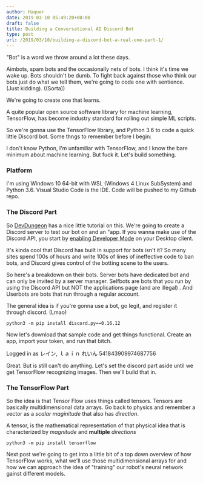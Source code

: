 ```yaml
---
author: Haquor
date: 2019-03-10 05:49:20+00:00
draft: false
title: Building a Conversational AI Discord Bot
type: post
url: /2019/03/10/building-a-discord-bot-a-real-one-part-1/
---
```


"Bot" is a word we throw around a lot these days.

Aimbots, spam bots and the occasionally nets of bots. I think it's time we wake up. Bots shouldn't be dumb. To fight back against those who think our bots just do what we tell them, we're going to code one with sentience. (Just kidding). ((Sorta))

We're going to create one that learns.
<!--more-->

A quite popular open source software library for machine learning, TensorFlow, has become industry standard for rolling out simple ML scripts.

So we're gonna use the TensorFlow library, and Python 3.6 to code a quick little Discord bot. Some thngs to remember before I begin:

I don't know Python, I'm unfamiliar with TensorFlow, and I know the bare minimum about machine learning. But fuck it. Let's build something.


### Platform


I'm using Windows 10 64-bit with WSL (Windows 4 Linux SubSystem) and Python 3.6. Visual Studio Code is the IDE. Code will be pushed to my Github repo.


### The Discord Part


So [DevDungeon](https://www.devdungeon.com/content/make-discord-bot-python) has a nice little tutorial on this. We're going to create a Discord server to test our bot on and an "app. If you wanna make use of the Discord API, you start by [enabling Developer Mode](https://discordia.me/developer-mode) on your Desktop client.

It's kinda cool that Discord has built in support for bots isn't it? So many sites spend 100s of hours and write 100s of lines of ineffective code to ban bots, and Discord gives control of the botting scene to the users.

So here's a breakdown on their bots. Server bots have dedicated bot and can only be invited by a server manager. Selfbots are bots that you run by using the Discord API but NOT the applications page (and are illegal) . And Userbots are bots that run through a regular account.

The general idea is if you're gonna use a bot, go legit, and register it through discord. (Lmao)

    
    python3 -m pip install discord.py==0.16.12


Now let's download that sample code and get things functional. Create an app, import your token, and run that bitch.

Logged in as
レイン, ｌａｉｎ れいん
541843909974687756

Great. But is still can't do anything. Let's set the discord part aside until we get TensorFlow recognizing images. Then we'll build that in.


### The TensorFlow Part


So the idea is that Tensor Flow uses things called tensors. Tensors are basically multidimensional data arrays. Go back to physics and remember a vector as a _scalar maginitude_ that also has _direction_.

A tensor, is the mathematical representation of that physical idea that is characterized by _magnitude_ and **multiple** _directions_

    python3 -m pip install tensorflow

Next post we're going to get into a little bit of a top down overview of how TensorFlow works, what we'll use those multidimensional arrays for and how we can approach the idea of "training" our robot's neural network gainst different models.


